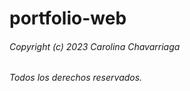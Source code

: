 # portfolio-web

###### Copyright (c) 2023 Carolina Chavarriaga
###### Todos los derechos reservados.
